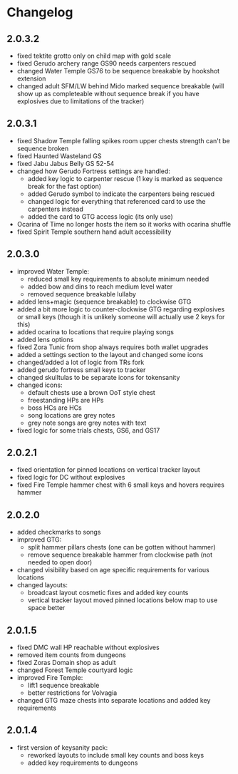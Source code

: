 # Changelog

## 2.0.3.2

- fixed tektite grotto only on child map with gold scale
- fixed Gerudo archery range GS90 needs carpenters rescued
- changed Water Temple GS76 to be sequence breakable by hookshot extension
- changed adult SFM/LW behind Mido marked sequence breakable (will show up as completeable without sequence break if you have explosives due to limitations of the tracker)

## 2.0.3.1

- fixed Shadow Temple falling spikes room upper chests strength can't be sequence broken
- fixed Haunted Wasteland GS
- fixed Jabu Jabus Belly GS 52-54
- changed how Gerudo Fortress settings are handled:
  - added key logic to carpenter rescue (1 key is marked as sequence break for the fast option)
  - added Gerudo symbol to indicate the carpenters being rescued
  - changed logic for everything that referenced card to use the carpenters instead
  - added the card to GTG access logic (its only use)
- Ocarina of Time no longer hosts the item so it works with ocarina shuffle
- fixed Spirit Temple southern hand adult accessibility

## 2.0.3.0

- improved Water Temple:
  - reduced small key requirements to absolute minimum needed
  - added bow and dins to reach medium level water
  - removed sequence breakable lullaby
- added lens+magic (sequence breakable) to clockwise GTG
- added a bit more logic to counter-clockwise GTG regarding explosives or small keys (though it is unlikely someone will actually use 2 keys for this)
- added ocarina to locations that require playing songs
- added lens options
- fixed Zora Tunic from shop always requires both wallet upgrades
- added a settings section to the layout and changed some icons
- changed/added a lot of logic from TRs fork
- added gerudo fortress small keys to tracker
- changed skulltulas to be separate icons for tokensanity
- changed icons:
  - default chests use a brown OoT style chest
  - freestanding HPs are HPs
  - boss HCs are HCs
  - song locations are grey notes
  - grey note songs are grey notes with text
- fixed logic for some trials chests, GS6, and GS17

## 2.0.2.1

- fixed orientation for pinned locations on vertical tracker layout
- fixed logic for DC without explosives
- fixed Fire Temple hammer chest with 6 small keys and hovers requires hammer

## 2.0.2.0

- added checkmarks to songs
- improved GTG:
  - split hammer pillars chests (one can be gotten without hammer)
  - remove sequence breakable hammer from clockwise path (not needed to open door)
- changed visibility based on age specific requirements for various locations
- changed layouts:
  - broadcast layout cosmetic fixes and added key counts
  - vertical tracker layout moved pinned locations below map to use space better

## 2.0.1.5

- fixed DMC wall HP reachable without explosives
- removed item counts from dungeons
- fixed Zoras Domain shop as adult
- changed Forest Temple courtyard logic
- improved Fire Temple:
  - lift1 sequence breakable
  - better restrictions for Volvagia
- changed GTG maze chests into separate locations and added key requirements

## 2.0.1.4

- first version of keysanity pack:
  - reworked layouts to include small key counts and boss keys
  - added key requirements to dungeons